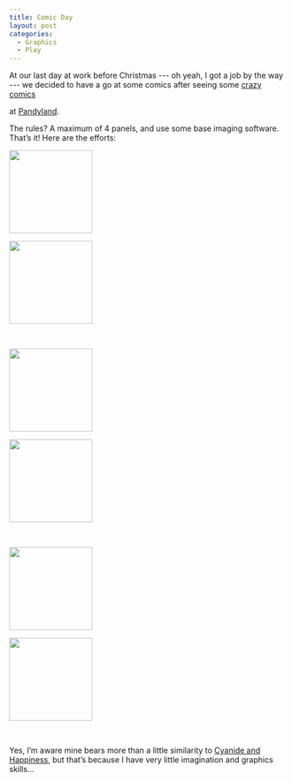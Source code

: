 ```yaml
---
title: Comic Day
layout: post
categories:
  - Graphics
  - Play
---
```

At our last day at work before Christmas --- oh yeah, I got a job by the way --- we decided to have a go at some comics after seeing some [crazy](http://www.pandyland.net/21/) [comics](http://www.pandyland.net/23/)

at [Pandyland](http://www.pandyland.net/24/).

The rules? A maximum of 4 panels, and use some base imaging software. That’s it! Here are the efforts:

<div id='gallery-3' class='gallery galleryid-33 gallery-columns-2 gallery-size-thumbnail'>
  <dl class='gallery-item'>
    <dt class='gallery-icon landscape'>
      <a href='https://cmbuckley.co.uk/blog/2007/12/21/comic-day/a/'><img width="150" height="150" src="https://cmbuckley.co.uk/files/2007/12/a-150x150.png" class="attachment-thumbnail size-thumbnail" alt="" srcset="https://cmbuckley.co.uk/files/2007/12/a-150x150.png 150w, https://cmbuckley.co.uk/files/2007/12/a-75x75.png 75w, https://cmbuckley.co.uk/files/2007/12/a-100x100.png 100w" sizes="(max-width: 150px) 100vw, 150px" /></a>
    </dt>
  </dl>

  <dl class='gallery-item'>
    <dt class='gallery-icon landscape'>
      <a href='https://cmbuckley.co.uk/blog/2007/12/21/comic-day/b/'><img width="150" height="150" src="https://cmbuckley.co.uk/files/2007/12/b-150x150.png" class="attachment-thumbnail size-thumbnail" alt="" srcset="https://cmbuckley.co.uk/files/2007/12/b-150x150.png 150w, https://cmbuckley.co.uk/files/2007/12/b-75x75.png 75w, https://cmbuckley.co.uk/files/2007/12/b-100x100.png 100w" sizes="(max-width: 150px) 100vw, 150px" /></a>
    </dt>
  </dl>

  <br style="clear: both" />

  <dl class='gallery-item'>
    <dt class='gallery-icon landscape'>
      <a href='https://cmbuckley.co.uk/blog/2007/12/21/comic-day/d/'><img width="150" height="150" src="https://cmbuckley.co.uk/files/2007/12/d-150x150.png" class="attachment-thumbnail size-thumbnail" alt="" srcset="https://cmbuckley.co.uk/files/2007/12/d-150x150.png 150w, https://cmbuckley.co.uk/files/2007/12/d-75x75.png 75w, https://cmbuckley.co.uk/files/2007/12/d-100x100.png 100w" sizes="(max-width: 150px) 100vw, 150px" /></a>
    </dt>
  </dl>

  <dl class='gallery-item'>
    <dt class='gallery-icon landscape'>
      <a href='https://cmbuckley.co.uk/blog/2007/12/21/comic-day/j/'><img width="150" height="150" src="https://cmbuckley.co.uk/files/2007/12/j-150x150.png" class="attachment-thumbnail size-thumbnail" alt="" srcset="https://cmbuckley.co.uk/files/2007/12/j-150x150.png 150w, https://cmbuckley.co.uk/files/2007/12/j-75x75.png 75w, https://cmbuckley.co.uk/files/2007/12/j-100x100.png 100w" sizes="(max-width: 150px) 100vw, 150px" /></a>
    </dt>
  </dl>

  <br style="clear: both" />

  <dl class='gallery-item'>
    <dt class='gallery-icon landscape'>
      <a href='https://cmbuckley.co.uk/blog/2007/12/21/comic-day/r/'><img width="150" height="150" src="https://cmbuckley.co.uk/files/2007/12/r-150x150.png" class="attachment-thumbnail size-thumbnail" alt="" srcset="https://cmbuckley.co.uk/files/2007/12/r-150x150.png 150w, https://cmbuckley.co.uk/files/2007/12/r-75x75.png 75w, https://cmbuckley.co.uk/files/2007/12/r-100x100.png 100w" sizes="(max-width: 150px) 100vw, 150px" /></a>
    </dt>
  </dl>

  <dl class='gallery-item'>
    <dt class='gallery-icon landscape'>
      <a href='https://cmbuckley.co.uk/blog/2007/12/21/comic-day/s/'><img width="150" height="150" src="https://cmbuckley.co.uk/files/2007/12/s-150x150.png" class="attachment-thumbnail size-thumbnail" alt="" srcset="https://cmbuckley.co.uk/files/2007/12/s-150x150.png 150w, https://cmbuckley.co.uk/files/2007/12/s-75x75.png 75w, https://cmbuckley.co.uk/files/2007/12/s-100x100.png 100w" sizes="(max-width: 150px) 100vw, 150px" /></a>
    </dt>
  </dl>

  <br style="clear: both" />
</div>

Yes, I’m aware mine bears more than a little similarity to [Cyanide and Happiness](http://www.explosm.net/comics/), but that’s because I have very little imagination and graphics skills…
